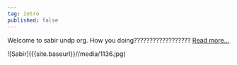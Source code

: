 ```yaml
---
tag: intro
published: false
---
```

<p class='intro'>Welcome to sabir undp org. How you doing??????????????????
   <a href = '#about/open'>Read more...</a></p>
   ![Sabir]({{site.baseurl}}//media/1136.jpg)
